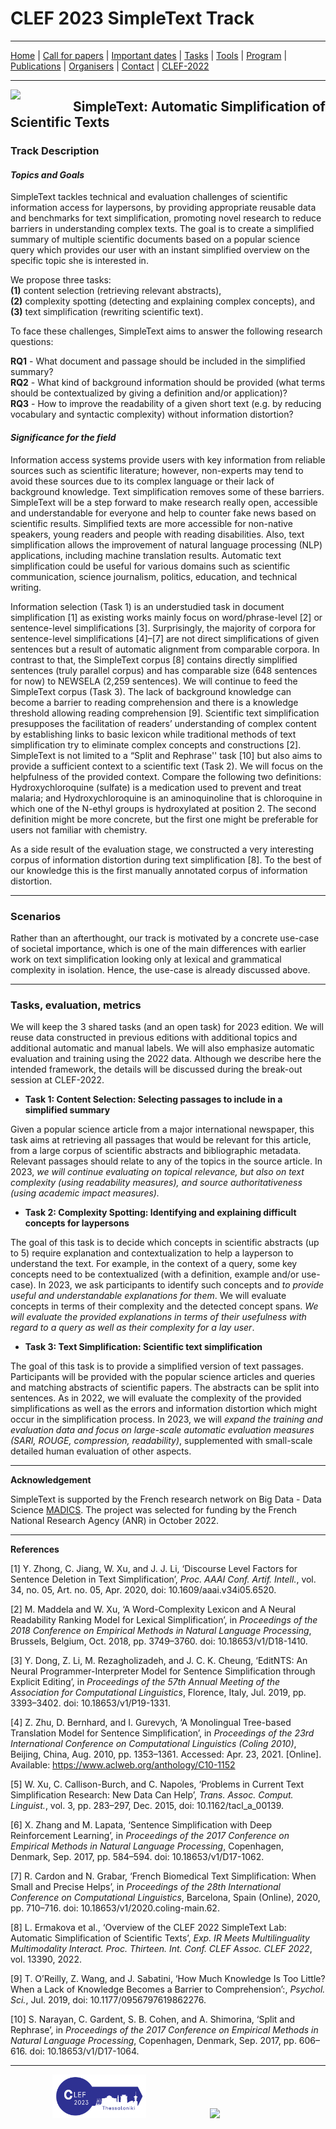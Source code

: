 # CLEF 2023 SimpleText Track

---

[Home](./) | [Call for papers](./CFP) | [Important dates](./dates) | [Tasks](./tasks)  | [Tools](./tools) | 
[Program](./program) | [Publications](./publications) | [Organisers](./organisers) | [Contact](simpletex-madics/2022/en/index/index) | [CLEF-2022](../2022/clef/en/index)
<!--- <img src="https://github.com/simpletext-madics/2021/blob/main/clef/FR.png?raw=true" width="30">https://simpletext-project.com/2022/clef/') --->

---

<img align="left" src="https://github.com/simpletext-madics/2021/blob/main/clef/simpletext-logo-blue.png?raw=true" width="100"/>  

## SimpleText: Automatic Simplification of Scientific Texts


### Track Description

#### _Topics and Goals_

SimpleText tackles technical and evaluation challenges of scientific information access for laypersons, by providing appropriate reusable data and benchmarks for text simplification, promoting novel research to reduce barriers in understanding complex texts. The goal is to create a simplified summary of multiple scientific documents based on a popular science query which provides our user with an instant simplified overview on the specific topic she is interested in.  

We propose three tasks:  
**(1)** content selection (retrieving relevant abstracts),  
**(2)** complexity spotting (detecting and explaining complex concepts), and  
**(3)** text simplification (rewriting scientific text).  

To face these challenges, SimpleText aims to answer the following research questions: 

**RQ1** - What document and passage should be included in the simplified summary?  
**RQ2** - What kind of background information should be provided (what terms should be contextualized by giving a definition and/or application)?  
**RQ3** - How to improve the readability of a given short text (e.g. by reducing vocabulary and syntactic complexity) without information distortion?   

#### _Significance for the field_

Information access systems provide users with key information from reliable sources such as scientific literature; however, non-experts may tend to avoid these sources due to its complex language or their lack of background knowledge. Text simplification removes some of these barriers. SimpleText will be a step forward to make research really open, accessible and understandable for everyone and help to counter fake news based on scientific results. Simplified texts are more accessible for non-native speakers, young readers and people with reading disabilities. Also, text simplification allows the improvement of natural language processing (NLP) applications, including machine translation results. Automatic text simplification could be useful for various domains such as scientific communication, science journalism, politics, education, and technical writing.  

Information selection (Task 1) is an understudied task in document simplification [1] as existing works mainly focus on word/phrase-level [2] or sentence-level simplifications [3]. Surprisingly, the majority of corpora for sentence-level simplifications [4]–[7] are not direct simplifications of given  sentences but a result of automatic alignment from comparable corpora. In contrast to that, the SimpleText corpus [8] contains directly simplified sentences (truly parallel corpus) and has comparable size (648 sentences for now) to NEWSELA (2,259 sentences). We will continue to feed the SimpleText corpus (Task 3). The lack of background knowledge can become a barrier to reading comprehension and there is a knowledge threshold allowing reading comprehension [9]. Scientific text simplification presupposes the facilitation of readers’ understanding of complex content by establishing links to basic lexicon while traditional methods of text simplification try to eliminate complex concepts and constructions [2]. SimpleText is not limited to a “Split and Rephrase'' task [10] but also aims to provide a sufficient context to a scientific text (Task 2). We will focus on the helpfulness of the provided context. Compare the following two definitions: Hydroxychloroquine (sulfate) is a medication used to prevent and treat malaria; and Hydroxychloroquine is an aminoquinoline that is chloroquine in which one of the N-ethyl groups is hydroxylated at position 2. The second definition might be more concrete, but the first one might be preferable for users not familiar with chemistry.  

As a side result of the evaluation stage, we constructed a very interesting corpus of information distortion during text simplification [8]. To the best of our knowledge this is the first manually annotated corpus of information distortion.  

***

### Scenarios  

Rather than an afterthought, our track is motivated by a concrete use-case of societal importance, which is one of the main differences with earlier work on text simplification looking only at lexical and grammatical complexity in isolation. Hence, the use-case is already discussed above.  

***

### Tasks, evaluation, metrics  

We will keep the 3 shared tasks (and an open task) for 2023 edition. We will reuse data constructed in previous editions with additional topics and additional automatic and manual labels. We will also emphasize automatic evaluation and training using the 2022 data. Although we describe here the intended framework, the details will be discussed during the break-out session at CLEF-2022.  

- **Task 1: Content Selection: Selecting passages to include in a simplified summary**  

Given a popular science article from a major international newspaper, this task aims at retrieving all passages that would be relevant for this article, from a large corpus of scientific abstracts and bibliographic metadata. Relevant passages should relate to any of the topics in the source article. In 2023, _we will continue evaluating on topical relevance, but also on text complexity (using readability measures), and source authoritativeness (using academic impact measures)._

- **Task 2: Complexity Spotting: Identifying and explaining difficult concepts for laypersons**  

The goal of this task is to decide which concepts in scientific abstracts (up to 5) require explanation and contextualization to help a layperson to understand the text. For example, in the context of a query, some key concepts need to be contextualized (with a definition, example and/or use-case). In 2023, we ask participants to identify such concepts and _to provide useful and understandable explanations for them_. We will evaluate concepts in terms of their complexity and the detected concept spans. _We will evaluate the provided explanations in terms of their usefulness with regard to a query as well as their complexity for a lay user_.  

- **Task 3: Text Simplification: Scientific text simplification**  

The goal of this task is to provide a simplified version of text passages. Participants will be provided with the popular science articles and queries and matching abstracts of scientific papers. The abstracts can be split into sentences. As in 2022, we will evaluate the complexity of the provided simplifications as well as the errors and information distortion which might occur in the simplification process. In 2023, we will _expand the training and evaluation data and focus on large-scale automatic evaluation measures (SARI, ROUGE, compression, readability)_, supplemented with small-scale detailed human evaluation of other aspects.  

***

**Acknowledgement**  

SimpleText is supported by the French research network on Big Data - Data Science [MADICS](https://www.madics.fr/). The project was selected for funding by the French National Research Agency (ANR) in October 2022.

***

**References**  

[1]	Y. Zhong, C. Jiang, W. Xu, and J. J. Li, ‘Discourse Level Factors for Sentence Deletion in Text Simplification’, _Proc. AAAI Conf. Artif. Intell._, vol. 34, no. 05, Art. no. 05, Apr. 2020, doi: 10.1609/aaai.v34i05.6520.  

[2]	M. Maddela and W. Xu, ‘A Word-Complexity Lexicon and A Neural Readability Ranking Model for Lexical Simplification’, in _Proceedings of the 2018 Conference on Empirical Methods in Natural Language Processing_, Brussels, Belgium, Oct. 2018, pp. 3749–3760. doi: 10.18653/v1/D18-1410.  

[3]	Y. Dong, Z. Li, M. Rezagholizadeh, and J. C. K. Cheung, ‘EditNTS: An Neural Programmer-Interpreter Model for Sentence Simplification through Explicit Editing’, in _Proceedings of the 57th Annual Meeting of the Association for Computational Linguistics_, Florence, Italy, Jul. 2019, pp. 3393–3402. doi: 10.18653/v1/P19-1331.  

[4]	Z. Zhu, D. Bernhard, and I. Gurevych, ‘A Monolingual Tree-based Translation Model for Sentence Simplification’, in _Proceedings of the 23rd International Conference on Computational Linguistics (Coling 2010)_, Beijing, China, Aug. 2010, pp. 1353–1361. Accessed: Apr. 23, 2021. [Online]. Available: https://www.aclweb.org/anthology/C10-1152  

[5]	W. Xu, C. Callison-Burch, and C. Napoles, ‘Problems in Current Text Simplification Research: New Data Can Help’, _Trans. Assoc. Comput. Linguist._, vol. 3, pp. 283–297, Dec. 2015, doi: 10.1162/tacl_a_00139.  

[6]	X. Zhang and M. Lapata, ‘Sentence Simplification with Deep Reinforcement Learning’, in _Proceedings of the 2017 Conference on Empirical Methods in Natural Language Processing_, Copenhagen, Denmark, Sep. 2017, pp. 584–594. doi: 10.18653/v1/D17-1062.  

[7]	R. Cardon and N. Grabar, ‘French Biomedical Text Simplification: When Small and Precise Helps’, in _Proceedings of the 28th International Conference on Computational Linguistics_, Barcelona, Spain (Online), 2020, pp. 710–716. doi: 10.18653/v1/2020.coling-main.62.  

[8]	L. Ermakova et al., ‘Overview of the CLEF 2022 SimpleText Lab: Automatic Simplification of Scientific Texts’, _Exp. IR Meets Multilinguality Multimodality Interact. Proc. Thirteen. Int. Conf. CLEF Assoc. CLEF 2022_, vol. 13390, 2022.  

[9]	T. O’Reilly, Z. Wang, and J. Sabatini, ‘How Much Knowledge Is Too Little? When a Lack of Knowledge Becomes a Barrier to Comprehension’:, _Psychol. Sci._, Jul. 2019, doi: 10.1177/0956797619862276.  

[10]	S. Narayan, C. Gardent, S. B. Cohen, and A. Shimorina, ‘Split and Rephrase’, in _Proceedings of the 2017 Conference on Empirical Methods in Natural Language Processing_, Copenhagen, Denmark, Sep. 2017, pp. 606–616. doi: 10.18653/v1/D17-1064.  

---

&nbsp;&nbsp;&nbsp;&nbsp;&nbsp;&nbsp;&nbsp;&nbsp;&nbsp;&nbsp;&nbsp;&nbsp;&nbsp;&nbsp;&nbsp;&nbsp; [<img src="https://github.com/simpletext-madics/2023/blob/main/clef/en/clef_logo_2023.png?raw=true" width="150">](http://www.clef-initiative.eu/) &nbsp;&nbsp;&nbsp;&nbsp;&nbsp;&nbsp;&nbsp;&nbsp;&nbsp;&nbsp;&nbsp;&nbsp;&nbsp;&nbsp;&nbsp;&nbsp;&nbsp;&nbsp;&nbsp;&nbsp;&nbsp;&nbsp;&nbsp;&nbsp; <img src="https://github.com/simpletext-madics/2021/blob/main/clef/logo-clef-initiative.png?raw=true" width="200">
